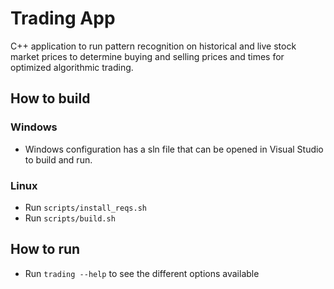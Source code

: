 # Trading App #

C++ application to run pattern recognition on historical and live stock market prices to determine buying and selling prices and times for optimized algorithmic trading.

## How to build ##

### Windows ###

* Windows configuration has a sln file that can be opened in Visual Studio to build and run.

### Linux ###

* Run ``scripts/install_reqs.sh``
* Run ``scripts/build.sh``


## How to run ##

* Run ``trading --help`` to see the different options available
